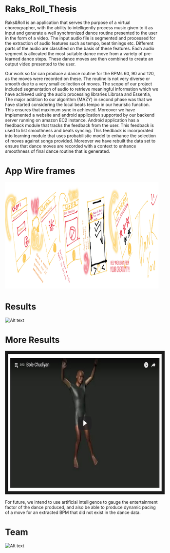 # Raks_Roll_Thesis
Raks&amp;Roll is an application that serves the purpose of a virtual choreographer, with the ability to intelligently process music given to it as input and generate a well synchronized dance routine presented to the user in the form of a video.
The input audio file is segmented and processed for the extraction of audio features such as tempo, beat timings etc. Different parts of the audio are classified on the basis of these features. Each audio segment is allocated the most suitable dance move from a variety of pre- learned dance steps. These dance moves are then combined to create an output video presented to the user.

Our work so far can produce a dance routine for the BPMs 60, 90 and 120, as the moves were recorded on these. The routine is not very diverse or smooth due to a very small collection of moves. The scope of our project included segmentation of audio to retrieve meaningful information which we have achieved using the audio processing libraries Librosa and Essentia, The major addition to our algorithm (MAZY) in second phase was that we have started considering the local beats tempo in our heuristic function. This ensures that maximum sync in achieved. Moreover we have implemented a website and android application supported by our backend server running on amazon EC2 instance. Android application has a feedback module that tracks the feedback from the user. This feedback is used to list smoothness and beats syncing. This feedback is incorporated into learning module that uses probabilistic model to enhance the selection of moves against songs provided. Moreover we have rebuilt the data set to ensure that dance moves are recorded with a context to enhance smoothness of final dance routine that is generated.

# App Wire frames

<img src="https://github.com/Yahyaali1/Raks_Roll_Thesis/blob/master/Design/Asset%201.png" height="350" width="1100">

# Results

![Alt text](https://github.com/Yahyaali1/Raks_Roll_Thesis/blob/master/Results/result_Sample.gif)

# More Results
<a href="https://www.youtube.com/watch?v=OBTSdGEk0Ng&list=PLoWPKdTHNZ9Te62Lz87CRk80YwV_Eu0Om
" target="_blank"><img src="https://github.com/Yahyaali1/Raks_Roll_Thesis/blob/master/sampleImage.JPG" 
alt="Click to watch the results" width="540" height="450" border="10" /></a>



For future, we intend to use artificial intelligence to gauge the entertainment factor of the dance produced, and also be able to produce dynamic pacing of a move for an extracted BPM that did not exist in the dance data.

# Team
![Alt text](https://media.licdn.com/dms/image/C5112AQF9uUl4DB2nFA/article-inline_image-shrink_1500_2232/0?e=1541030400&v=beta&t=fXIEgoWf4ep313kpK0G02vVcLNcdQqbhHIyJWVXkAro)




